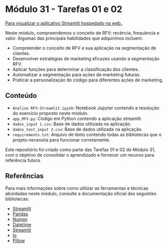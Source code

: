 # Módulo 31 - Tarefas 01 e 02

[Para visualizar o aplicativo Streamlit hospedado na web.](https://ebac-data-science-mod31.streamlit.app).

Neste módulo, compreendemos o conceito de RFV: recência, frequência e valor. Algumas das principais habilidades que adquirimos incluem:
- Compreender o conceito de RFV e sua aplicação na segmentação de clientes.
- Desenvolver estratégias de marketing eficazes usando a segmentação RFV.
- Aplicar funções para determinar a classificação dos clientes.
- Automatizar a segmentação para ações de marketing futuras.
- Praticar a personalização do código para diferentes ações de marketing.

## Conteúdo

- `Analise RFV-Streamlit.ipynb`: Notebook Jupyter contendo a resolução do exercício proposto neste módulo.
- `app_RFV.py`: Código em Python contendo a aplicação streamlit.
- `dados_input 1.csv`:  Base de dados utilizada na aplicação.
- `dados_test_input 2.csv`: Base de dados utilizada na aplicação.
- `requirements.txt`: Arquivo de texto contendo todas as bibliotecas que o projeto necessita para funcionar corretamente. 

Este repositório foi criado como parte das Tarefas 01 e 02 do Módulo 31, com o objetivo de consolidar o aprendizado e fornecer um recurso para referência futura.

## Referências

Para mais informações sobre como utilizar as ferramentas e técnicas abordadas neste módulo, consulte a documentação oficial das seguintes bibliotecas:

- [Streamlit](https://docs.streamlit.io)
- [Pandas](https://pandas.pydata.org/docs/)
- [Numpy](https://numpy.org/doc/)
- [Datetime](https://docs.python.org/3/library/datetime.html)
- [Streamlit](https://docs.streamlit.io/)
- [Io](https://docs.python.org/3/library/io.html)
- [Pillow](https://pillow.readthedocs.io/en/stable/)
  
